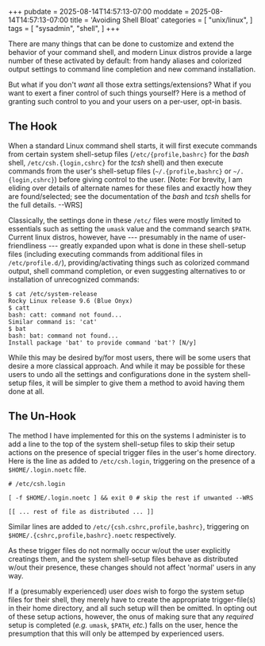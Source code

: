 +++
pubdate = 2025-08-14T14:57:13-07:00
moddate = 2025-08-14T14:57:13-07:00
title = 'Avoiding Shell Bloat'
categories = [ "unix/linux", ]
tags = [ "sysadmin", "shell", ]
+++

There are many things that can be done
to customize and extend
the behavior of your command shell,
and modern Linux distros provide
a large number of these activated by default:
from handy aliases and colorized output settings
to command line completion and new command installation.

But what if you don't *want* all those extra settings/extensions?
What if you want to exert a finer control of such things yourself?
Here is a method of granting such control to you and your users
on a per-user, opt-in basis.

<!--more-->

## The Hook

When a standard Linux command shell starts,
it will first execute commands
  from certain system shell-setup files
    (`/etc/{profile,bashrc}` for the *bash* shell,
     `/etc/csh.{login,cshrc}` for the *tcsh* shell)
and then execute commands
  from the user's shell-setup files
    (`~/.{profile,bashrc}` or `~/.{login,cshrc}`)
before giving control to the user.
[Note: For brevity, I am eliding over details of
alternate names for these files and exactly how they are found/selected;
see the documentation of the *bash* and *tcsh* shells for the full details.
--WRS]

Classically, the settings done in these `/etc/` files
were mostly limited to essentials such as
setting the `umask` value and the command search `$PATH`.
Current linux distros, however, have
--- presumably in the name of user-friendliness ---
greatly expanded upon what is done in these shell-setup files
(including executing commands from additional files in `/etc/profile.d/`),
providing/activating things such as
colorized command output, shell command completion,
or even suggesting alternatives to or installation of unrecognized commands:
```
$ cat /etc/system-release
Rocky Linux release 9.6 (Blue Onyx)
$ catt
bash: catt: command not found...
Similar command is: 'cat'
$ bat
bash: bat: command not found...
Install package 'bat' to provide command 'bat'? [N/y] 
```

While this may be desired by/for most users,
there will be some users that desire a more classical approach.
And while it may be possible for these users to undo
all the settings and configurations done in the system shell-setup files,
it will be simpler to give them a method to avoid having them done at all.

## The Un-Hook

The method I have implemented for this on the systems I administer
is to add a line to the top of the system shell-setup files
to skip their setup actions on the presence of special trigger files
in the user's home directory.
Here is the line as added to `/etc/csh.login`,
triggering on the presence of a `$HOME/.login.noetc` file.
```
# /etc/csh.login

[ -f $HOME/.login.noetc ] && exit 0 # skip the rest if unwanted --WRS

[[ ... rest of file as distributed ... ]]
```
Similar lines are added to `/etc/{csh.cshrc,profile,bashrc}`,
triggering on `$HOME/.{cshrc,profile,bashrc}.noetc` respectively.

As these trigger files do not normally occur
w/out the user explicitly creatings them,
and the system shell-setup files behave as distributed w/out their presence,
these changes should not affect 'normal' users in any way.

If a (presumably experienced) user
_does_ wish to forgo the system setup files for their shell,
they merely have to create the appropriate trigger-file(s)
in their home directory, and all such setup will then be omitted.
In opting out of these setup actions, however,
the onus of making sure that any *required* setup is completed
(*e.g.* `umask`, `$PATH`, *etc.*)
falls on the user,
hence the presumption that this will only be attemped by experienced users.

